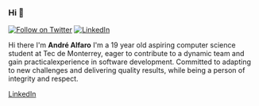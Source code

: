 ### Hi 👋
[![Follow on Twitter](https://img.shields.io/badge/Follow-Twitter-1DA1F2.svg)](https://twitter.com/1andle)
[![LinkedIn](https://img.shields.io/badge/Follow-LinkedIn-9147FF.svg)]([https://twitter.com/JoshuaKGoldberg](https://www.linkedin.com/in/andr%C3%A9-alfaro-aguirre-a22763297/))

Hi there I'm **André Alfaro**
I'm a 19 year old aspiring computer science student at Tec de Monterrey, eager to contribute to a dynamic team and gain practicalexperience in software development. Committed to adapting to new challenges and delivering quality results, while being a person of integrity and respect.

<a href = "https://www.linkedin.com/in/andr%C3%A9-alfaro-aguirre-a22763297"> LinkedIn </a>



